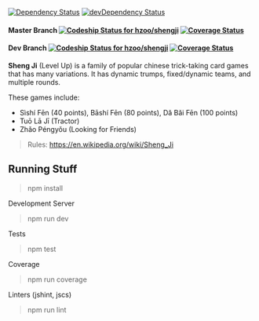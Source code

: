 [![Dependency Status](https://img.shields.io/david/hzoo/shengji.svg)](https://david-dm.org/hzoo/shengji)
[![devDependency Status](https://img.shields.io/david/dev/hzoo/shengji.svg)](https://david-dm.org/hzoo/shengji#info=devDependencies)

#### Master Branch [ ![Codeship Status for hzoo/shengji](https://img.shields.io/codeship/9ded0240-72c2-0132-69bb-06c77d4bfcaa/master.svg)](https://codeship.com/projects/54845) [![Coverage Status](https://img.shields.io/coveralls/hzoo/shengji/master.svg)](https://coveralls.io/r/hzoo/shengji?branch=development)

#### Dev Branch [ ![Codeship Status for hzoo/shengji](https://img.shields.io/codeship/9ded0240-72c2-0132-69bb-06c77d4bfcaa/development.svg)](https://codeship.com/projects/54845) [![Coverage Status](https://img.shields.io/coveralls/hzoo/shengji/development.svg)](https://coveralls.io/r/hzoo/shengji?branch=development)

**Sheng Ji** (Level Up) is a family of popular chinese trick-taking card games that has many variations.
It has dynamic trumps, fixed/dynamic teams, and multiple rounds.

These games include:
 - Sìshí Fēn (40 points), Bāshí Fēn (80 points), Dǎ Bǎi Fēn (100 points)
 - Tuō Lā Jī (Tractor)
 - Zhǎo Péngyǒu (Looking for Friends)

> Rules: https://en.wikipedia.org/wiki/Sheng_Ji

## Running Stuff
> npm install

Development Server
> npm run dev

Tests
> npm test

Coverage
> npm run coverage

Linters (jshint, jscs)
> npm run lint
